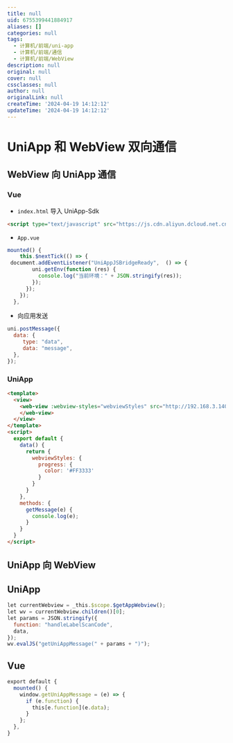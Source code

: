 ```yaml
---
title: null
uid: 6755399441884917
aliases: []
categories: null
tags:
  - 计算机/前端/uni-app
  - 计算机/前端/通信
  - 计算机/前端/WebView
description: null
original: null
cover: null
cssclasses: null
author: null
originalLink: null
createTime: '2024-04-19 14:12:12'
updateTime: '2024-04-19 14:12:12'
---
```


# UniApp 和 WebView 双向通信

## WebView 向 UniApp 通信

### Vue

- `index.html` 导入 UniApp-Sdk

```html
<script type="text/javascript" src="https://js.cdn.aliyun.dcloud.net.cn/dev/uni-app/uni.webview.1.5.2.js"></script>
```

- `App.vue`

```javascript
mounted() {
    this.$nextTick(() => { 
 document.addEventListener("UniAppJSBridgeReady",  () => {
        uni.getEnv(function (res) {
          console.log("当前环境：" + JSON.stringify(res));
        });
      });
    });
  },
```

- 向应用发送

```javascript
uni.postMessage({
  data: {
     type: "data",
     data: "message",
  },
});
```

### UniApp

```html
<template>
  <view>
    <web-view :webview-styles="webviewStyles" src="http://192.168.3.140:8888/" @message="getMessage">
    </web-view>
  </view>
</template>
<script>
  export default {
    data() {
      return {
        webviewStyles: {
          progress: {
            color: '#FF3333'
          }
        }
      }
    },
    methods: {
      getMessage(e) {
        console.log(e);
      }
    }
  }
</script>
```

## UniApp 向 WebView

## UniApp

```javascript
let currentWebview = _this.$scope.$getAppWebview();
let wv = currentWebview.children()[0];
let params = JSON.stringify({
  function: "handleLabelScanCode",
  data,
});
wv.evalJS("getUniAppMessage(" + params + ")");
```

## Vue

```javascript
export default {
  mounted() {
    window.getUniAppMessage = (e) => {
      if (e.function) {
        this[e.function](e.data);
      }
    };
  },
}
```
